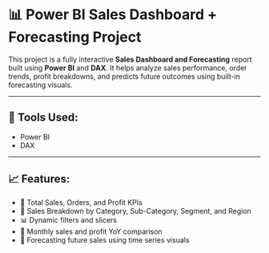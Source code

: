 # 📊 Power BI Sales Dashboard + Forecasting Project

This project is a fully interactive **Sales Dashboard and Forecasting** report built using **Power BI** and **DAX**. It helps analyze sales performance, order trends, profit breakdowns, and predicts future outcomes using built-in forecasting visuals.

---

## 🔧 Tools Used:
- Power BI
- DAX


---

## 📈 Features:
- 📌 Total Sales, Orders, and Profit KPIs
- 🧩 Sales Breakdown by Category, Sub-Category, Segment, and Region
- 📊 Dynamic filters and slicers
- 📅 Monthly sales and profit YoY comparison
- 🔮 Forecasting future sales using time series visuals
